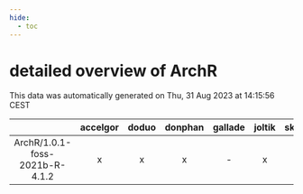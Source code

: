 ```yaml
---
hide:
  - toc
---
```


detailed overview of ArchR
==========================


This data was automatically generated on Thu, 31 Aug 2023 at 14:15:56 CEST  

| |accelgor|doduo|donphan|gallade|joltik|skitty|swalot|victini|
| :---: | :---: | :---: | :---: | :---: | :---: | :---: | :---: | :---: |
|ArchR/1.0.1-foss-2021b-R-4.1.2|x|x|x|-|x|x|x|x|
